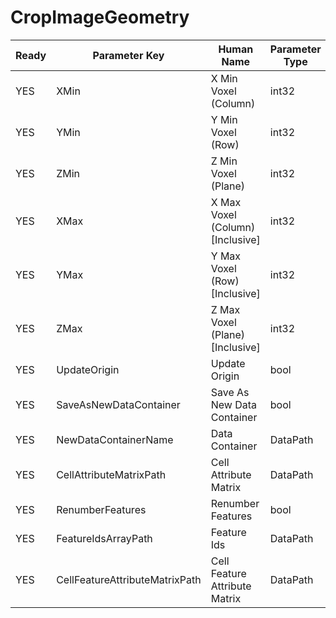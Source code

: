 # CropImageGeometry #

| Ready | Parameter Key | Human Name | Parameter Type | Parameter Class |
|-------|---------------|------------|-----------------|----------------|
| YES | XMin | X Min Voxel (Column)  | int32 | Int32Parameter |
| YES | YMin | Y Min Voxel (Row) | int32 | Int32Parameter |
| YES | ZMin | Z Min Voxel (Plane) | int32 | Int32Parameter |
| YES | XMax | X Max Voxel (Column) [Inclusive] | int32 | Int32Parameter |
| YES | YMax | Y Max Voxel (Row) [Inclusive] | int32 | Int32Parameter |
| YES | ZMax | Z Max Voxel (Plane) [Inclusive] | int32 | Int32Parameter |
| YES | UpdateOrigin | Update Origin | bool | BoolParameter |
| YES | SaveAsNewDataContainer | Save As New Data Container | bool | BoolParameter |
| YES | NewDataContainerName | Data Container | DataPath | DataGroupCreationParameter |
| YES | CellAttributeMatrixPath | Cell Attribute Matrix | DataPath | DataGroupSelectionParameter |
| YES | RenumberFeatures | Renumber Features | bool | BoolParameter |
| YES | FeatureIdsArrayPath | Feature Ids | DataPath | ArraySelectionParameter |
| YES | CellFeatureAttributeMatrixPath | Cell Feature Attribute Matrix | DataPath | DataGroupSelectionParameter |
